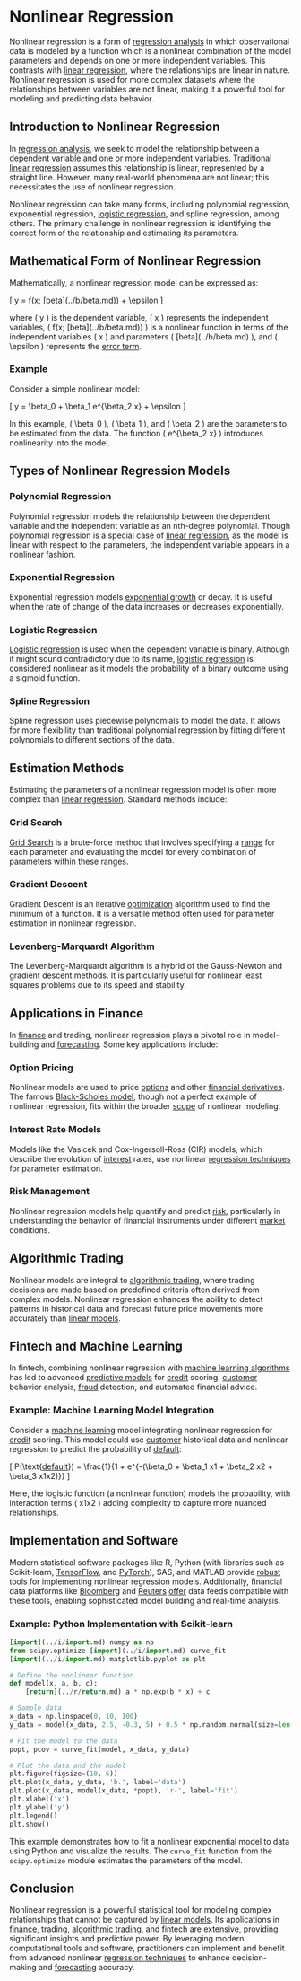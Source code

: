 # Nonlinear Regression

Nonlinear regression is a form of [regression analysis](../r/regression_analysis.md) in which observational data is modeled by a function which is a nonlinear combination of the model parameters and depends on one or more independent variables. This contrasts with [linear regression](../l/linear_regression.md), where the relationships are linear in nature. Nonlinear regression is used for more complex datasets where the relationships between variables are not linear, making it a powerful tool for modeling and predicting data behavior.

## Introduction to Nonlinear Regression

In [regression analysis](../r/regression_analysis.md), we seek to model the relationship between a dependent variable and one or more independent variables. Traditional [linear regression](../l/linear_regression.md) assumes this relationship is linear, represented by a straight line. However, many real-world phenomena are not linear; this necessitates the use of nonlinear regression.

Nonlinear regression can take many forms, including polynomial regression, exponential regression, [logistic regression](../l/logistic_regression_in_trading.md), and spline regression, among others. The primary challenge in nonlinear regression is identifying the correct form of the relationship and estimating its parameters.

## Mathematical Form of Nonlinear Regression

Mathematically, a nonlinear regression model can be expressed as:

\[ y = f(x; \[beta](../b/beta.md)) + \epsilon \]

where \( y \) is the dependent variable, \( x \) represents the independent variables, \( f(x; \[beta](../b/beta.md)) \) is a nonlinear function in terms of the independent variables \( x \) and parameters \( \[beta](../b/beta.md) \), and \( \epsilon \) represents the [error term](../e/error_term.md).

### Example

Consider a simple nonlinear model:

\[ y = \beta_0 + \beta_1 e^{\beta_2 x} + \epsilon \]

In this example, \( \beta_0 \), \( \beta_1 \), and \( \beta_2 \) are the parameters to be estimated from the data. The function \( e^{\beta_2 x} \) introduces nonlinearity into the model.

## Types of Nonlinear Regression Models

### Polynomial Regression

Polynomial regression models the relationship between the dependent variable and the independent variable as an nth-degree polynomial. Though polynomial regression is a special case of [linear regression](../l/linear_regression.md), as the model is linear with respect to the parameters, the independent variable appears in a nonlinear fashion.

### Exponential Regression

Exponential regression models [exponential growth](../e/exponential_growth.md) or decay. It is useful when the rate of change of the data increases or decreases exponentially.

### Logistic Regression

[Logistic regression](../l/logistic_regression_in_trading.md) is used when the dependent variable is binary. Although it might sound contradictory due to its name, [logistic regression](../l/logistic_regression_in_trading.md) is considered nonlinear as it models the probability of a binary outcome using a sigmoid function.

### Spline Regression

Spline regression uses piecewise polynomials to model the data. It allows for more flexibility than traditional polynomial regression by fitting different polynomials to different sections of the data.

## Estimation Methods

Estimating the parameters of a nonlinear regression model is often more complex than [linear regression](../l/linear_regression.md). Standard methods include:

### Grid Search

[Grid Search](../g/grid_search_in_trading.md) is a brute-force method that involves specifying a [range](../r/range.md) for each parameter and evaluating the model for every combination of parameters within these ranges.

### Gradient Descent

Gradient Descent is an iterative [optimization](../o/optimization.md) algorithm used to find the minimum of a function. It is a versatile method often used for parameter estimation in nonlinear regression.

### Levenberg-Marquardt Algorithm

The Levenberg-Marquardt algorithm is a hybrid of the Gauss-Newton and gradient descent methods. It is particularly useful for nonlinear least squares problems due to its speed and stability.

## Applications in Finance

In [finance](../f/finance.md) and trading, nonlinear regression plays a pivotal role in model-building and [forecasting](../f/forecasting.md). Some key applications include:

### Option Pricing

Nonlinear models are used to price [options](../o/options.md) and other [financial derivatives](../f/financial_derivatives.md). The famous [Black-Scholes model](../b/black-scholes_model.md), though not a perfect example of nonlinear regression, fits within the broader [scope](../s/scope.md) of nonlinear modeling.

### Interest Rate Models

Models like the Vasicek and Cox-Ingersoll-Ross (CIR) models, which describe the evolution of [interest](../i/interest.md) rates, use nonlinear [regression techniques](../r/regression_techniques.md) for parameter estimation.

### Risk Management

Nonlinear regression models help quantify and predict [risk](../r/risk.md), particularly in understanding the behavior of financial instruments under different [market](../m/market.md) conditions.

## Algorithmic Trading

Nonlinear models are integral to [algorithmic trading](../a/accountability.md), where trading decisions are made based on predefined criteria often derived from complex models. Nonlinear regression enhances the ability to detect patterns in historical data and forecast future price movements more accurately than [linear models](../l/linear_models_in_trading.md).

## Fintech and Machine Learning

In fintech, combining nonlinear regression with [machine learning algorithms](../m/machine_learning_algorithms_in_trading.md) has led to advanced [predictive models](../p/predictive_models_in_trading.md) for [credit](../c/credit.md) scoring, [customer](../c/customer.md) behavior analysis, [fraud](../f/fraud.md) detection, and automated financial advice.

### Example: Machine Learning Model Integration

Consider a [machine learning](../m/machine_learning.md) model integrating nonlinear regression for [credit](../c/credit.md) scoring. This model could use [customer](../c/customer.md) historical data and nonlinear regression to predict the probability of [default](../d/default.md):

\[ P(\text{[default](../d/default.md)}) = \frac{1}{1 + e^{-(\beta_0 + \beta_1 x1 + \beta_2 x2 + \beta_3 x1x2)}} \]

Here, the logistic function (a nonlinear function) models the probability, with interaction terms \( x1x2 \) adding complexity to capture more nuanced relationships.

## Implementation and Software

Modern statistical software packages like R, Python (with libraries such as Scikit-learn, [TensorFlow](../t/tensorflow.md), and [PyTorch](../p/pytorch.md)), SAS, and MATLAB provide [robust](../r/robust.md) tools for implementing nonlinear regression models. Additionally, financial data platforms like [Bloomberg](../b/bloomberg.md) and [Reuters](../r/reuters.md) [offer](../o/offer.md) data feeds compatible with these tools, enabling sophisticated model building and real-time analysis.

### Example: Python Implementation with Scikit-learn

```python
[import](../i/import.md) numpy as np
from scipy.optimize [import](../i/import.md) curve_fit
[import](../i/import.md) matplotlib.pyplot as plt

# Define the nonlinear function
def model(x, a, b, c):
    [return](../r/return.md) a * np.exp(b * x) + c

# Sample data
x_data = np.linspace(0, 10, 100)
y_data = model(x_data, 2.5, -0.3, 5) + 0.5 * np.random.normal(size=len(x_data))

# Fit the model to the data
popt, pcov = curve_fit(model, x_data, y_data)

# Plot the data and the model
plt.figure(figsize=(10, 6))
plt.plot(x_data, y_data, 'b.', label='data')
plt.plot(x_data, model(x_data, *popt), 'r-', label='fit')
plt.xlabel('x')
plt.ylabel('y')
plt.legend()
plt.show()
```

This example demonstrates how to fit a nonlinear exponential model to data using Python and visualize the results. The `curve_fit` function from the `scipy.optimize` module estimates the parameters of the model.

## Conclusion

Nonlinear regression is a powerful statistical tool for modeling complex relationships that cannot be captured by [linear models](../l/linear_models_in_trading.md). Its applications in [finance](../f/finance.md), trading, [algorithmic trading](../a/accountability.md), and fintech are extensive, providing significant insights and predictive power. By leveraging modern computational tools and software, practitioners can implement and benefit from advanced nonlinear [regression techniques](../r/regression_techniques.md) to enhance decision-making and [forecasting](../f/forecasting.md) accuracy.